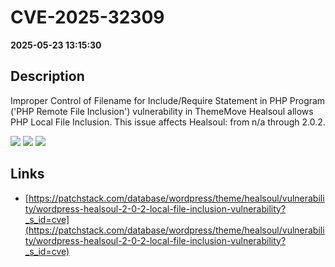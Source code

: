 # CVE-2025-32309

**2025-05-23 13:15:30**

## Description
Improper Control of Filename for Include/Require Statement in PHP Program ('PHP Remote File Inclusion') vulnerability in ThemeMove Healsoul allows PHP Local File Inclusion. This issue affects Healsoul: from n/a through 2.0.2.

![](https://img.shields.io/static/v1?label=Score&message=8.1&color=red)
![](https://img.shields.io/static/v1?label=Severity&message=HIGH&color=red)
![](https://img.shields.io/static/v1?label=CWE&message=RFI&color=green)

## Links
- [https://patchstack.com/database/wordpress/theme/healsoul/vulnerability/wordpress-healsoul-2-0-2-local-file-inclusion-vulnerability?_s_id=cve](https://patchstack.com/database/wordpress/theme/healsoul/vulnerability/wordpress-healsoul-2-0-2-local-file-inclusion-vulnerability?_s_id=cve)
